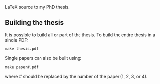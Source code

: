 
LaTeX source to my PhD thesis.

Building the thesis
-------------------

It is possible to build all or part of the thesis. To build the entire thesis in a single PDF:

    make thesis.pdf
 
Single papers can also be built using:

    make paper#.pdf
    
where # should be replaced by the number of the paper (1, 2, 3, or 4).